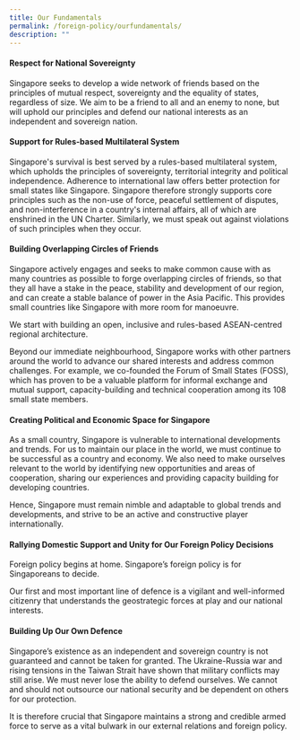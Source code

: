 ```yaml
---
title: Our Fundamentals
permalink: /foreign-policy/ourfundamentals/
description: ""
---
```

#### Respect for National Sovereignty

Singapore seeks to develop a wide network of friends based on the principles of mutual respect, sovereignty and the equality of states, regardless of size. We aim to be a friend to all and an enemy to none, but will uphold our principles and defend our national interests as an independent and sovereign nation.

#### Support for Rules-based Multilateral System

Singapore's survival is best served by a rules-based multilateral system, which upholds the principles of sovereignty, territorial integrity and political independence. Adherence to international law offers better protection for small states like Singapore. Singapore therefore strongly supports core principles such as the non-use of force, peaceful settlement of disputes, and non-interference in a country's internal affairs, all of which are enshrined in the UN Charter. Similarly, we must speak out against violations of such principles when they occur.

#### Building Overlapping Circles of Friends

Singapore actively engages and seeks to make common cause with as many countries as possible to forge overlapping circles of friends, so that they all have a stake in the peace, stability and development of our region, and can create a stable balance of power in the Asia Pacific. This provides small countries like Singapore with more room for manoeuvre.

We start with building an open, inclusive and rules-based ASEAN-centred regional architecture.

Beyond our immediate neighbourhood, Singapore works with other partners around the world to advance our shared interests and address common challenges. For example, we co-founded the Forum of Small States (FOSS), which has proven to be a valuable platform for informal exchange and mutual support, capacity-building and technical cooperation among its 108 small state members.

#### Creating Political and Economic Space for Singapore

As a small country, Singapore is vulnerable to international developments and trends. For us to maintain our place in the world, we must continue to be successful as a country and economy. We also need to make ourselves relevant to the world by identifying new opportunities and areas of cooperation, sharing our experiences and providing capacity building for developing countries.

Hence, Singapore must remain nimble and adaptable to global trends and developments, and strive to be an active and constructive player internationally.

#### Rallying Domestic Support and Unity for Our Foreign Policy Decisions

Foreign policy begins at home. Singapore’s foreign policy is for Singaporeans to decide.

Our first and most important line of defence is a vigilant and well-informed citizenry that understands the geostrategic forces at play and our national interests.

#### Building Up Our Own Defence

Singapore’s existence as an independent and sovereign country is not guaranteed and cannot be taken for granted. The Ukraine-Russia war and rising tensions in the Taiwan Strait have shown that military conflicts may still arise. We must never lose the ability to defend ourselves. We cannot and should not outsource our national security and be dependent on others for our protection.

It is therefore crucial that Singapore maintains a strong and credible armed force to serve as a vital bulwark in our external relations and foreign policy.